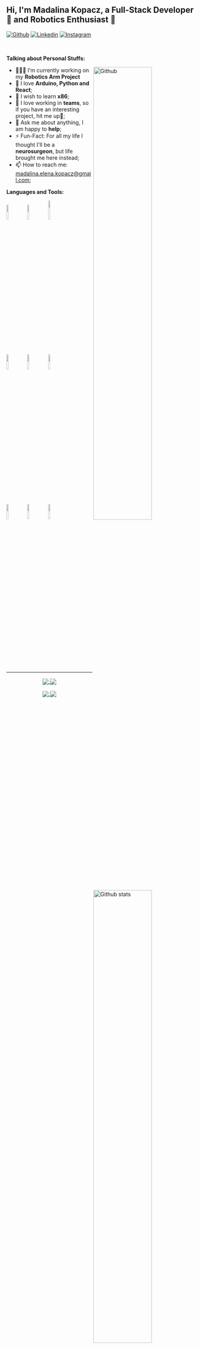 <!-- Your title -->
## Hi, I'm Madalina Kopacz, a Full-Stack Developer 🚀 and Robotics Enthusiast 🤖

<!-- Your badges
You can use the website to generate badges: https://shields.io/
-->

[![Github](https://img.shields.io/badge/-Github-000?style=flat&logo=Github&logoColor=white)](https://github.com/MadalinaKopacz/)
[![Linkedin](https://img.shields.io/badge/-LinkedIn-blue?style=flat&logo=Linkedin&logoColor=white)](https://www.linkedin.com/in/madalina-kopacz/)
[![Instagram](https://img.shields.io/badge/-Instagram-c13584?style=flat&labelColor=c13584&logo=instagram&logoColor=white)](https://www.instagram.com/mada.kopacz/)

&nbsp;

<!-- Talking about you -->
**Talking about Personal Stuffs:**

<!-- Any image aligned to the right. Beware the width -->
<img width="55%" align="right" alt="Github" src="https://raw.githubusercontent.com/onimur/.github/master/.resources/git-header.svg" />

- 👨🏽‍💻 I’m currently working on my **Robotics Arm Project**
- 🐍 I love **Arduino, Python and React**;
- 🌱 I wish to learn **x86**;
- 👯 I love working in **teams**, so if you have an interesting project, hit me up🤝;
- 💬 Ask me about anything, I am happy to **help**;
- ⚡️ Fun-Fact: For all my life I thought I'll be a **neurosurgeon**, but life brought me here instead;
- 📫 How to reach me: madalina.elena.kopacz@gmail.com;

**Languages and Tools:** 

<!-- Your github readme stats
You can use this api: https://github.com/anuraghazra/github-readme-stats
-->
<p>
  <a href="https://github.com/MadalinaKopacz/">
    <img width="55%" align="right" alt="Github stats" src="https://github-readme-stats.vercel.app/api?username=MadalinaKopacz&show_icons=true&hide_border=true" />
  </a>

  <!-- Your languages and tools. Be careful with the alignment. 
  You can use this sites to get logos: https://www.vectorlogo.zone or https://simpleicons.org/
  -->
  <code><img width="10%" src="https://www.vectorlogo.zone/logos/arduino/arduino-ar21.svg"></code>
  <code><img width="10%" src="https://www.vectorlogo.zone/logos/python/python-ar21.svg"></code>
  <code><img width="10%" height="50" src="https://github.com/MadalinaKopacz/MadalinaKopacz/assets/79279298/8ea2cc6a-26e2-4704-83be-66edf5ad9921"></code>
  <br />
  <code><img width="10%" src="https://www.vectorlogo.zone/logos/javascript/javascript-ar21.svg"></code>
  <code><img width="10%" src="https://www.vectorlogo.zone/logos/typescriptlang/typescriptlang-ar21.svg"></code>
  <code><img width="10%" src="https://www.vectorlogo.zone/logos/reactjs/reactjs-ar21.svg"></code>
  <br />
  <code><img width="10%" src="https://www.vectorlogo.zone/logos/mysql/mysql-ar21.svg"></code>
  <code><img width="10%" src="https://www.vectorlogo.zone/logos/sqlite/sqlite-ar21.svg"></code>
  <code><img width="10%" src="https://www.vectorlogo.zone/logos/git-scm/git-scm-ar21.svg"></code>
  <br />
  <br />
  <br />
</p>


---

<!-- Its main projects -->
<p align="center">
  <a href="https://github.com/MadalinaKopacz/Arduino-Snake-Game">
    <img align="center" src="https://github-readme-stats.vercel.app/api/pin/?username=MadalinaKopacz&repo=Arduino-Snake-Game" />
  </a>
  <a href="https://github.com/MadalinaKopacz/LineFollower">
    <img align="center" src="https://github-readme-stats.vercel.app/api/pin/?username=MadalinaKopacz&repo=LineFollower" />
  </a>
</p>

<p align="center">
  <a href="https://github.com/MadalinaKopacz/Recipedia">
    <img align="center" src="https://github-readme-stats.vercel.app/api/pin/?username=MadalinaKopacz&repo=Recipedia" />
  </a>
  <a href="https://github.com/MadalinaKopacz/Bucharest-Frenzy-Game">
    <img align="center" src="https://github-readme-stats.vercel.app/api/pin/?username=MadalinaKopacz&repo=Bucharest-Frenzy-Game" />
  </a>
</p>

<!-- This readme was created by Murillo Comino - https://github.com/onimur -->

